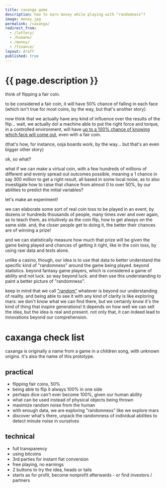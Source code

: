 ```yaml
---
title: caxanga game
description: how to earn money while playing with "randomness"?
image: money.jpg
permalink: /caxanga/
redirect_from:
  - /lottery/
  - /humane/
  - /money/
  - /finance/
layout: draft
published: true
---
```


# {{ page.description }}

think of flipping a fair coin.

to be considered a fair coin, it will have 50% chance of falling in each face (which isn't true for most coins, by the way, but that's another story).

now think that we actually have any kind of influence over the results of the flip... wait, we actually do! a machine able to put the right force and torque, in a controlled environment, will have [up to a 100% chance of knowing which face will come out](https://news.stanford.edu/pr/2004/diaconis-69.html), even with a fair coin.

(that's how, for instance, ooja boards work, by the way... but that's an even bigger other story)

ok, so what?

what if we can make a virtual coin, with a few hundreds of millions of different and evenly spread out outcomes possible, meaning a 1 chance in say 300 million to get a right result, all based in some local noise, as to also investigate how to raise that chance from almost 0 to over 50%, by our abilities to predict the initial variables?

let's make an experiment!

we can elaborate some sort of real coin toss to be played in an event, by dozens or hundreds thousands of people, many times over and over again, as to teach them, as intuitively as the coin flip, how to get always on the same side. and, the closer people get to doing it, the better their chances are of winning a prize!

and we can statistically measure how much that prize will be given the game being played and chances of getting it right, like in the coin toss, by using raw data and tests alone.

unlike a casino, though, our idea is to use that data to better understand the specific kind of "randomness" around the game being played. beyond statistics. beyond fantasy game players, which is considered a game of ability and not luck. so way beyond luck. and then use this understanding to paint a better picture of "randomness".

keep in mind that we call ["random"](/random) whatever is beyond our understanding of reality. and being able to see it with any kind of clarity is like exploring mars: we don't know what we can find there, but we certainly know it's the kind of thing that inspire generations! it depends on how well we can sell the idea, but the idea is real and present. not only that, it can indeed lead to innovations beyond our comprehension.

# caxanga check list

caxanga is originally a name from a game in a children song, with unknown origins. it's also the name of this prototype.

## practical
- flipping fair coins, 50%
- being able to flip it always 100% in one side
- perhaps dice can't ever become 100%, given our human ability
- what can be used instead of physical objects being thrown
- maximize random noise from the human
- with enough data, we are exploring "randomness" like we explore mars
- discover what's there, unpack the randomness of individual abilities to detect minute noise in ourselves

## technical
- full transparency
- using bitcoins
- 3rd parties for instant fiat conversion
- free playing, no earnings
- 2 buttons to try the idea, heads or tails
- starts as for profit, become nonprofit afterwards - or find investors / partners
